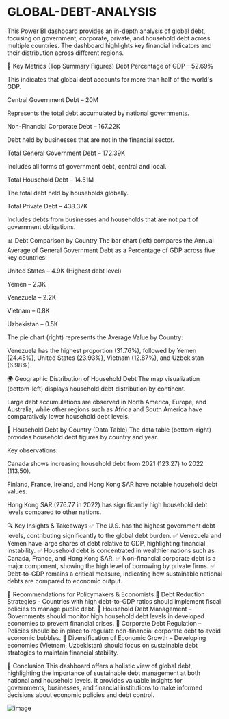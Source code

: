 # GLOBAL-DEBT-ANALYSIS
This Power BI dashboard provides an in-depth analysis of global debt, focusing on government, corporate, private, and household debt across multiple countries. The dashboard highlights key financial indicators and their distribution across different regions.

🔹 Key Metrics (Top Summary Figures)
Debt Percentage of GDP – 52.69%

This indicates that global debt accounts for more than half of the world's GDP.

Central Government Debt – 20M

Represents the total debt accumulated by national governments.

Non-Financial Corporate Debt – 167.22K

Debt held by businesses that are not in the financial sector.

Total General Government Debt – 172.39K

Includes all forms of government debt, central and local.

Total Household Debt – 14.51M

The total debt held by households globally.

Total Private Debt – 438.37K

Includes debts from businesses and households that are not part of government obligations.

📊 Debt Comparison by Country
The bar chart (left) compares the Annual Average of General Government Debt as a Percentage of GDP across five key countries:

United States – 4.9K (Highest debt level)

Yemen – 2.3K

Venezuela – 2.2K

Vietnam – 0.8K

Uzbekistan – 0.5K

The pie chart (right) represents the Average Value by Country:

Venezuela has the highest proportion (31.76%), followed by Yemen (24.45%), United States (23.93%), Vietnam (12.87%), and Uzbekistan (6.98%).

🌍 Geographic Distribution of Household Debt
The map visualization (bottom-left) displays household debt distribution by continent.

Large debt accumulations are observed in North America, Europe, and Australia, while other regions such as Africa and South America have comparatively lower household debt levels.

📄 Household Debt by Country (Data Table)
The data table (bottom-right) provides household debt figures by country and year.

Key observations:

Canada shows increasing household debt from 2021 (123.27) to 2022 (113.50).

Finland, France, Ireland, and Hong Kong SAR have notable household debt values.

Hong Kong SAR (276.77 in 2022) has significantly high household debt levels compared to other nations.

🔍 Key Insights & Takeaways
✅ The U.S. has the highest government debt levels, contributing significantly to the global debt burden.
✅ Venezuela and Yemen have large shares of debt relative to GDP, highlighting financial instability.
✅ Household debt is concentrated in wealthier nations such as Canada, France, and Hong Kong SAR.
✅ Non-financial corporate debt is a major component, showing the high level of borrowing by private firms.
✅ Debt-to-GDP remains a critical measure, indicating how sustainable national debts are compared to economic output.

📢 Recommendations for Policymakers & Economists
🔹 Debt Reduction Strategies – Countries with high debt-to-GDP ratios should implement fiscal policies to manage public debt.
🔹 Household Debt Management – Governments should monitor high household debt levels in developed economies to prevent financial crises.
🔹 Corporate Debt Regulation – Policies should be in place to regulate non-financial corporate debt to avoid economic bubbles.
🔹 Diversification of Economic Growth – Developing economies (Vietnam, Uzbekistan) should focus on sustainable debt strategies to maintain financial stability.

📌 Conclusion
This dashboard offers a holistic view of global debt, highlighting the importance of sustainable debt management at both national and household levels. It provides valuable insights for governments, businesses, and financial institutions to make informed decisions about economic policies and debt control. 

![image](https://github.com/user-attachments/assets/6c106610-a732-4aae-9152-35a78941a178)
